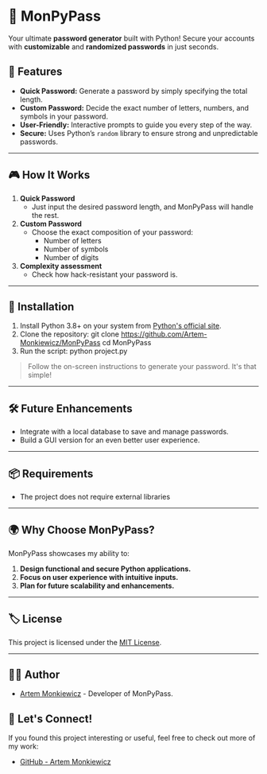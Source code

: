 # 🌟 MonPyPass  
Your ultimate **password generator** built with Python! Secure your accounts with **customizable** and **randomized passwords** in just seconds.

## 🚀 Features  
- **Quick Password:** Generate a password by simply specifying the total length.  
- **Custom Password:** Decide the exact number of letters, numbers, and symbols in your password.  
- **User-Friendly:** Interactive prompts to guide you every step of the way.  
- **Secure:** Uses Python’s `random` library to ensure strong and unpredictable passwords.

---

## 🎮 How It Works  
1. **Quick Password**  
   - Just input the desired password length, and MonPyPass will handle the rest.  
2. **Custom Password**  
   - Choose the exact composition of your password:  
     - Number of letters  
     - Number of symbols  
     - Number of digits  
3. **Complexity assessment**
   - Check how hack-resistant your password is.

---

## 💾 Installation
1. Install Python 3.8+ on your system from [Python's official site](https://www.python.org/).
2. Clone the repository:
    git clone https://github.com/Artem-Monkiewicz/MonPyPass 
    cd MonPyPass 
3. Run the script:
    python project.py  

> Follow the on-screen instructions to generate your password. It's that simple!

---

## 🛠️ Future Enhancements  
- Integrate with a local database to save and manage passwords.  
- Build a GUI version for an even better user experience.  

---

## 📦 Requirements  
- The project does not require external libraries

---

## 🌍 Why Choose MonPyPass?  
MonPyPass showcases my ability to:  
1. **Design functional and secure Python applications.**  
2. **Focus on user experience with intuitive inputs.**  
3. **Plan for future scalability and enhancements.**  

---

## 🏷️ License  
This project is licensed under the [MIT License](LICENSE).  

---
## 🙋‍♂️ Author
- [Artem Monkiewicz](https://www.linkedin.com/in/artem-monkiewicz/) - Developer of MonPyPass.
## 🤝 Let's Connect!  
If you found this project interesting or useful, feel free to check out more of my work:  
- [GitHub - Artem Monkiewicz](https://github.com/Artem-Monkiewicz)  